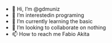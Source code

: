 - 👋 Hi, I’m @gdmuniz
- 👀 I’m interestedin  programing 
- 🌱 I’m currently learning  the basic 
- 💞️ I’m looking to collaborate on  nothing
- 📫 How to reach me Fabio Akita

<!---
gdmuniz/gdmuniz is a ✨ special ✨ repository because its `README.md` (this file) appears on your GitHub profile.
You can click the Preview link to take a look at your changes.
--->
